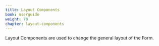 ```yaml
---
title: Layout Components
book: userguide
weight: 70
chapter: layout-components
---
```

Layout Components are used to change the general layout of the Form.
